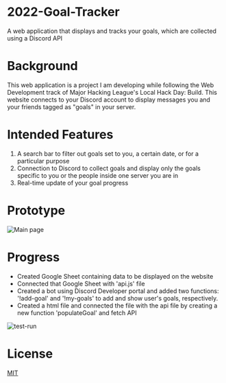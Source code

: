 # 2022-Goal-Tracker
A web application that displays and tracks your goals, which are collected using a Discord API
# Background
This web application is a project I am developing while following the Web Development track of Major Hacking League's Local Hack Day: Build. This website connects to your Discord account to display messages you and your friends tagged as "goals" in your server.
# Intended Features
1. A search bar to filter out goals set to you, a certain date, or for a particular purpose
2. Connection to Discord to collect goals and display only the goals specific to you or the people inside one server you are in
3. Real-time update of your goal progress
# Prototype
![Main page](https://user-images.githubusercontent.com/85920674/148872061-15d74686-8cbf-42d2-90cd-c9e668485662.png)
# Progress
- Created Google Sheet containing data to be displayed on the website
- Connected that Google Sheet with 'api.js' file
- Created a bot using Discord Developer portal and added two functions: '!add-goal' and '!my-goals' to add and show user's goals, respectively. 
- Created a html file and connected the file with the api file by creating a new function 'populateGoal' and fetch API

![test-run](https://user-images.githubusercontent.com/85920674/149570215-560ca957-82ab-4d49-b153-2230d1663610.png
)
# License
[MIT](https://choosealicense.com/licenses/MIT/)
